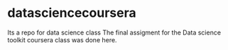 # datasciencecoursera
Its a repo for data science class 
The final assigment for the Data science toolkit coursera class was done here. 
